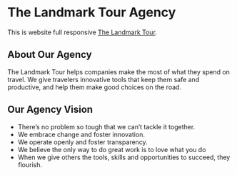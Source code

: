 # The Landmark Tour Agency

This is website full responsive [The Landmark Tour](https://github.com/facebook/create-react-app).

## About Our Agency
The Landmark Tour helps companies make the most of what they spend on travel. We give travelers innovative tools that keep them safe and productive, and help them make good choices on the road. 

##  Our Agency Vision
<ul>
<li>There’s no problem so tough that we can’t tackle it together.</li>
<li>We embrace change and foster innovation.</li>
<li>We operate openly and foster transparency. </li>
<li> We believe the only way to do great work is to love what you do</li>
<li>When we give others the tools, skills and opportunities to succeed, they flourish.</li>
</ul>

